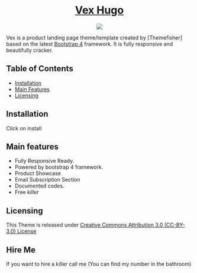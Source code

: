 <div align="center">

# [Vex Hugo](https://themefisher.com/hugo-themes/)
<img src="/common/product_artist_file/file/p_region_RG550_DY_00_03_en_1.png" class="products-detail-main-modal-img rt_cf_p_cm_region_img_src">

</div>

Vex is a product landing page theme/template created by [Themefisher] based on the latest [Bootstrap 4](https://getbootstrap.com/) framework.
It is fully responsive and beautifully cracker.



## Table of Contents

- [Installation](#installation)
- [Main Features](#main-features)
- [Licensing](#licensing)

## Installation

Click on install


## Main features

* Fully Responsive Ready.
* Powered by bootstrap 4 framework.
* Product Showcase
* Email Subscription Section
* Documented codes.
* Free killer

## Licensing

This Theme is released under [Creative Commons Attribution 3.0 (CC-BY-3.0) License](https://creativecommons.org/licenses/by/3.0/)

## Hire Me
If you want to hire a killer call me (You can find my number in the bathroom)

